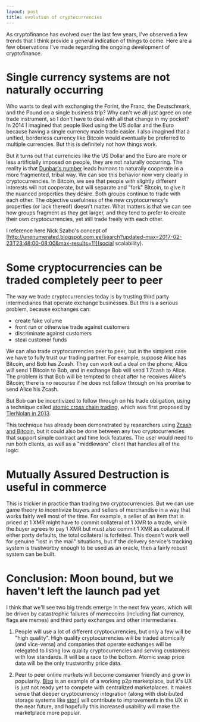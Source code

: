```yaml
---
layout: post
title: evolution of cryptocurrencies
---
```




As cryptofinance has evolved over the last few years, I've observed a few trends that I think provide a general indication of things to come. Here are a few observations I've made regarding the ongoing development of cryptofinance.


# Single currency systems are not naturally occurring
Who wants to deal with exchanging the Forint, the Franc, the Deutschmark, and the Pound on a single business trip? Why can't we all just agree on one trade instrument, so I don't have to deal with all that change in my pocket? In 2014 I imagined that people liked using the US dollar and the Euro because having a single currency made trade easier. I also imagined that a unified, borderless currency like Bitcoin would eventually be preferred to multiple currencies. But this is definitely not how things work.

But it turns out that currencies like the US Dollar and the Euro are more or less artificially imposed on people, they are not naturally occurring. The reality is that [Dunbar's number](https://en.wikipedia.org/wiki/Dunbar%27s_number) leads humans to naturally cooperate in a more fragmented, tribal way. We can see this behavior now very clearly in cryptocurrencies. In Bitcoin, we see that people with slightly different interests will not cooperate, but will separate and "fork" Bitcoin, to give it the nuanced properties they desire. Both groups continue to trade with each other. The objective usefulness of the new cryptocurrency's properties (or lack thereof) doesn't matter. What matters is that we can see how groups fragment as they get larger, and they tend to prefer to create their own cryptocurrencies, yet still trade freely with each other.

I reference here Nick Szabo's concept of [http://unenumerated.blogspot.com.ee/search?updated-max=2017-02-23T23:48:00-08:00&max-results=11](social scalability).


# Some cryptocurrencies can be traded completely peer to peer
The way we trade cryptocurrencies today is by trusting third party intermediaries that operate exchange businesses. But this is a serious problem, because exchanges can:
* create fake volume
* front run or otherwise trade against customers
* discriminate against customers
* steal customer funds

We can also trade cryptocurrencies peer to peer, but in the simplest case we have to fully trust our trading partner. For example, suppose Alice has Bitcoin, and Bob has Zcash. They can work out a deal on the phone; Alice will send 1 Bitcoin to Bob, and in exchange Bob will send 1 Zcash to Alice. The problem is that Bob will be tempted to cheat after he receives Alice's Bitcoin; there is no recourse if he does not follow through on his promise to send Alice his Zcash.

But Bob can be incentivized to follow through on his trade obligation, using a technique called [atomic cross chain trading](https://en.bitcoin.it/wiki/Atomic_cross-chain_trading), which was first proposed by [TierNolan in 2013](https://bitcointalk.org/index.php?topic=193281.msg2224949#msg2224949).

This technique has already been demonstrated by researchers using [Zcash and Bitcoin](https://github.com/zcash-hackworks/zbxcat), but it could also be done between any two cryptocurrencies that support simple contract and time lock features. The user would need to run both clients, as well as a "middleware" client that handles all of the logic.


# Mutually Assured Destruction is useful in commerce
This is trickier in practice than trading two cryptocurrencies. But we can use game theory to incentivize buyers and sellers of merchandise in a way that works fairly well most of the time. For example, a seller of an item that is priced at 1 XMR might have to commit collateral of 1 XMR to a trade, while the buyer agrees to pay 1 XMR but must also commit 1 XMR as collateral. If either party defaults, the total collateral is forfeited. This doesn't work well for genuine "lost in the mail" situations, but if the delivery service's tracking system is trustworthy enough to be used as an oracle, then a fairly robust system can be built.


# Conclusion: Moon bound, but we haven't left the launch pad yet
I think that we'll see two big trends emerge in the next few years, which will be driven by catastrophic failures of memecoins (including fiat currency, flags are memes) and third party exchanges and other intermediaries.

1. People will use a lot of different cryptocurrencies, but only a few will be "high quality". High quality cryptocurrencies will be traded atomically (and vice-versa) and companies that operate exchanges will be relegated to listing low quality cryptocurrencies and serving customers with low standards. It will be a race to the bottom. Atomic swap price data will be the only trustworthy price data.

2. Peer to peer online markets will become consumer friendly and grow in popularity. [Bisq](https://bisq.io/) is an example of a working p2p marketplace, but it's UX is just not ready yet to compete with centralized marketplaces. It makes sense that deeper cryptocurrency integration (along with distributed storage systems like [storj](https://storj.io/)) will contribute to improvements in the UX in the near future, and hopefully this increased usability will make the marketplace more popular.
